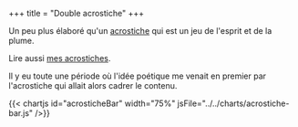 +++
title = "Double acrostiche"
+++

Un peu plus élaboré qu'un [acrostiche](https://fr.wikipedia.org/wiki/Acrostiche) qui est un jeu de l'esprit et de la plume.

Lire aussi [mes acrostiches](/tags/acrostiche).

Il y eu toute une période où l'idée poétique me venait en premier par l'acrostiche qui allait alors cadrer le contenu.

{{< chartjs id="acrosticheBar" width="75%" jsFile="../../charts/acrostiche-bar.js" />}}
